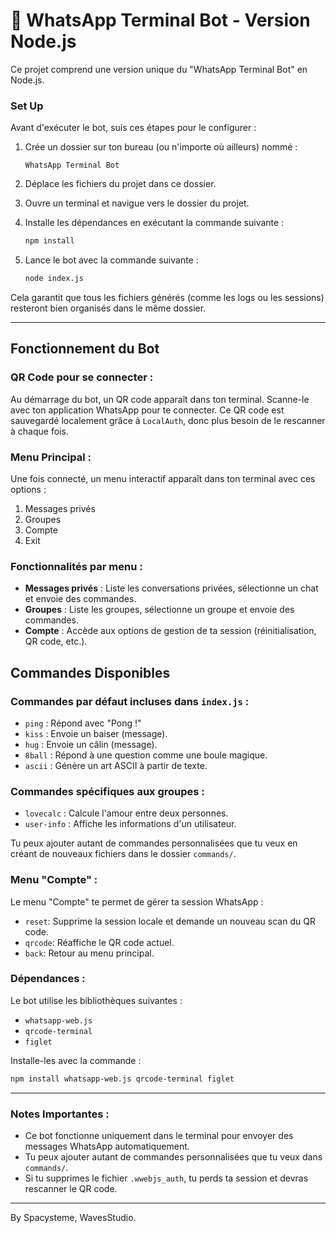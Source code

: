 # 💬 WhatsApp Terminal Bot - Version Node.js

Ce projet comprend une version unique du "WhatsApp Terminal Bot" en Node.js.

### Set Up

Avant d'exécuter le bot, suis ces étapes pour le configurer :

1. Crée un dossier sur ton bureau (ou n'importe où ailleurs) nommé :

    ```text
    WhatsApp Terminal Bot
    ```
2. Déplace les fichiers du projet dans ce dossier.
3. Ouvre un terminal et navigue vers le dossier du projet.
4. Installe les dépendances en exécutant la commande suivante :

    ```bash
    npm install
    ```

5. Lance le bot avec la commande suivante :

    ```bash
    node index.js
    ```

Cela garantit que tous les fichiers générés (comme les logs ou les sessions) resteront bien organisés dans le même dossier.

---

## Fonctionnement du Bot

### **QR Code pour se connecter :**
Au démarrage du bot, un QR code apparaît dans ton terminal. Scanne-le avec ton application WhatsApp pour te connecter. Ce QR code est sauvegardé localement grâce à `LocalAuth`, donc plus besoin de le rescanner à chaque fois.

### **Menu Principal :**
Une fois connecté, un menu interactif apparaît dans ton terminal avec ces options :
1. Messages privés
2. Groupes
3. Compte
4. Exit

### **Fonctionnalités par menu :**
- **Messages privés** : Liste les conversations privées, sélectionne un chat et envoie des commandes.
- **Groupes** : Liste les groupes, sélectionne un groupe et envoie des commandes.
- **Compte** : Accède aux options de gestion de ta session (réinitialisation, QR code, etc.).

## Commandes Disponibles

### **Commandes par défaut incluses dans `index.js`** :
- `ping` : Répond avec "Pong !"
- `kiss` : Envoie un baiser (message).
- `hug` : Envoie un câlin (message).
- `8ball` : Répond à une question comme une boule magique.
- `ascii` : Génère un art ASCII à partir de texte.

### **Commandes spécifiques aux groupes** :
- `lovecalc` : Calcule l'amour entre deux personnes.
- `user-info` : Affiche les informations d'un utilisateur.

Tu peux ajouter autant de commandes personnalisées que tu veux en créant de nouveaux fichiers dans le dossier `commands/`.

### **Menu "Compte"** :

Le menu "Compte" te permet de gérer ta session WhatsApp :

- `reset`: Supprime la session locale et demande un nouveau scan du QR code.
- `qrcode`: Réaffiche le QR code actuel.
- `back`: Retour au menu principal.

### **Dépendances** :

Le bot utilise les bibliothèques suivantes :

- `whatsapp-web.js`
- `qrcode-terminal`
- `figlet`

Installe-les avec la commande :

```bash
npm install whatsapp-web.js qrcode-terminal figlet
```

---

### **Notes Importantes** :

- Ce bot fonctionne uniquement dans le terminal pour envoyer des messages WhatsApp automatiquement.
- Tu peux ajouter autant de commandes personnalisées que tu veux dans `commands/`.
- Si tu supprimes le fichier `.wwebjs_auth`, tu perds ta session et devras rescanner le QR code.

---

By Spacysteme, WavesStudio.